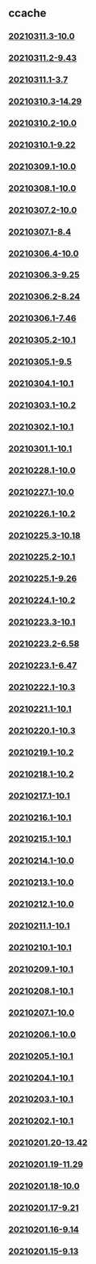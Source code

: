 ## ccache

### [20210311.3-10.0](20210311.3-10.0/index.html)
### [20210311.2-9.43](20210311.2-9.43/index.html)
### [20210311.1-3.7](20210311.1-3.7/index.html)
### [20210310.3-14.29](20210310.3-14.29/index.html)
### [20210310.2-10.0](20210310.2-10.0/index.html)
### [20210310.1-9.22](20210310.1-9.22/index.html)
### [20210309.1-10.0](20210309.1-10.0/index.html)
### [20210308.1-10.0](20210308.1-10.0/index.html)
### [20210307.2-10.0](20210307.2-10.0/index.html)
### [20210307.1-8.4](20210307.1-8.4/index.html)
### [20210306.4-10.0](20210306.4-10.0/index.html)
### [20210306.3-9.25](20210306.3-9.25/index.html)
### [20210306.2-8.24](20210306.2-8.24/index.html)
### [20210306.1-7.46](20210306.1-7.46/index.html)
### [20210305.2-10.1](20210305.2-10.1/index.html)
### [20210305.1-9.5](20210305.1-9.5/index.html)
### [20210304.1-10.1](20210304.1-10.1/index.html)
### [20210303.1-10.2](20210303.1-10.2/index.html)
### [20210302.1-10.1](20210302.1-10.1/index.html)
### [20210301.1-10.1](20210301.1-10.1/index.html)
### [20210228.1-10.0](20210228.1-10.0/index.html)
### [20210227.1-10.0](20210227.1-10.0/index.html)
### [20210226.1-10.2](20210226.1-10.2/index.html)
### [20210225.3-10.18](20210225.3-10.18/index.html)
### [20210225.2-10.1](20210225.2-10.1/index.html)
### [20210225.1-9.26](20210225.1-9.26/index.html)
### [20210224.1-10.2](20210224.1-10.2/index.html)
### [20210223.3-10.1](20210223.3-10.1/index.html)
### [20210223.2-6.58](20210223.2-6.58/index.html)
### [20210223.1-6.47](20210223.1-6.47/index.html)
### [20210222.1-10.3](20210222.1-10.3/index.html)
### [20210221.1-10.1](20210221.1-10.1/index.html)
### [20210220.1-10.3](20210220.1-10.3/index.html)
### [20210219.1-10.2](20210219.1-10.2/index.html)
### [20210218.1-10.2](20210218.1-10.2/index.html)
### [20210217.1-10.1](20210217.1-10.1/index.html)
### [20210216.1-10.1](20210216.1-10.1/index.html)
### [20210215.1-10.1](20210215.1-10.1/index.html)
### [20210214.1-10.0](20210214.1-10.0/index.html)
### [20210213.1-10.0](20210213.1-10.0/index.html)
### [20210212.1-10.0](20210212.1-10.0/index.html)
### [20210211.1-10.1](20210211.1-10.1/index.html)
### [20210210.1-10.1](20210210.1-10.1/index.html)
### [20210209.1-10.1](20210209.1-10.1/index.html)
### [20210208.1-10.1](20210208.1-10.1/index.html)
### [20210207.1-10.0](20210207.1-10.0/index.html)
### [20210206.1-10.0](20210206.1-10.0/index.html)
### [20210205.1-10.1](20210205.1-10.1/index.html)
### [20210204.1-10.1](20210204.1-10.1/index.html)
### [20210203.1-10.1](20210203.1-10.1/index.html)
### [20210202.1-10.1](20210202.1-10.1/index.html)
### [20210201.20-13.42](20210201.20-13.42/index.html)
### [20210201.19-11.29](20210201.19-11.29/index.html)
### [20210201.18-10.0](20210201.18-10.0/index.html)
### [20210201.17-9.21](20210201.17-9.21/index.html)
### [20210201.16-9.14](ccache/20210201.16-9.14/index.html)
### [20210201.15-9.13](ccache/20210201.15-9.13/index.html)

